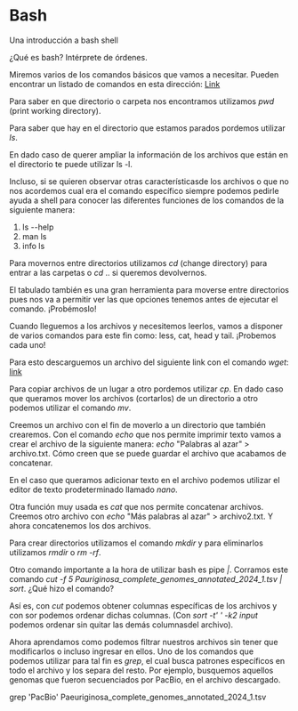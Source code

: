 # Bash
Una introducción a bash shell

¿Qué es bash? 
Intérprete de órdenes. 

Miremos varios de los comandos básicos que vamos a necesitar. 
Pueden encontrar un listado de comandos en esta dirección: [Link](https://www.reneshbedre.com/blog/linux-for-bioinformatics.html#getting-started-with-linux-commands)

Para saber en que directorio o carpeta nos encontramos utilizamos _pwd_ (print working directory).

Para saber que hay en el directorio que estamos parados pordemos utilizar _ls_. 

En dado caso de querer ampliar la información de los archivos que están en el directorio te puede utilizar ls -l. 

Incluso, si se quieren observar otras característicasde los archivos o que no nos acordemos cual era el comando específico siempre podemos pedirle ayuda a shell para conocer las diferentes funciones de los comandos de la siguiente manera: 
1. ls --help
2. man ls
3. info ls

Para movernos entre directorios utilizamos _cd_ (change directory) para entrar a las carpetas o _cd_ .. si queremos devolvernos. 

El tabulado también es una gran herramienta para moverse entre directorios pues nos va a permitir ver las que opciones tenemos antes de ejecutar el comando. ¡Probémoslo!

Cuando lleguemos a los archivos y necesitemos leerlos, vamos a disponer de varios comandos para este fin como: less, cat, head y tail. ¡Probemos cada uno!

Para esto descarguemos un archivo del siguiente link con el comando _wget_: [link](https://raw.githubusercontent.com/SebastianSarmientoC/Bash/main/Pauriginosa_complete_genomes_annotated_2024_1.tsv)

Para copiar archivos de un lugar a otro pordemos utilizar _cp_. En dado caso que queramos mover los archivos (cortarlos) de un directorio a otro podemos utilizar el comando _mv_. 

Creemos un archivo con el fin de moverlo a un directorio que también crearemos. Con el comando _echo_ que nos permite imprimir texto vamos a crear el archivo de la siguiente manera: _echo_ "Palabras al azar" > archivo.txt. Cómo creen que se puede guardar el archivo que acabamos de concatenar. 

En el caso que queramos adicionar texto en el archivo podemos utilizar el editor de texto prodeterminado llamado _nano_. 

Otra función muy usada es _cat_ que nos permite concatenar archivos. Creemos otro archivo con _echo_ "Más palabras al azar" > archivo2.txt. Y ahora concatenemos los dos archivos.  

Para crear directorios utilizamos el comando _mkdir_ y para eliminarlos utilizamos _rmdir_ o _rm -rf_. 

Otro comando importante a la hora de utilizar bash es pipe _|_. Corramos este comando _cut -f 5 Pauriginosa_complete_genomes_annotated_2024_1.tsv | sort_. ¿Qué hizo el comando?

Así es, con _cut_ podemos obtener columnas específicas de los archivos y con sor podemos ordenar dichas columnas. (Con _sort -t' ' -k2 input_ podemos ordenar sin quitar las demás columnasdel archivo).

Ahora aprendamos como podemos filtrar nuestros archivos sin tener que modificarlos o incluso ingresar en ellos. Uno de los comandos que podemos utilizar para tal fin es _grep_, el cual busca patrones específicos en todo el archivo y los separa del resto. Por ejemplo, busquemos aquellos genomas que fueron secuenciados por PacBio, en el archivo descargado. 

grep 'PacBio' Paeuriginosa_complete_genomes_annotated_2024_1.tsv 









